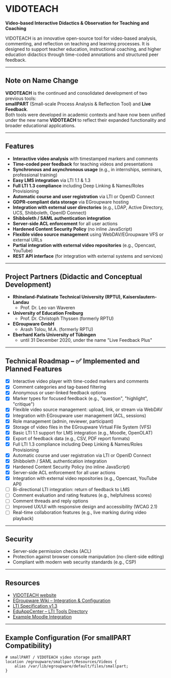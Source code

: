 # VIDOTEACH
**Video-based Interactive Didactics & Observation for Teaching and Coaching**

VIDOTEACH is an innovative open-source tool for video-based analysis, commenting, and reflection on teaching and learning processes. It is designed to support teacher education, instructional coaching, and higher education didactics through time-coded annotations and structured peer feedback.

---

## Note on Name Change

**VIDOTEACH** is the continued and consolidated development of two previous tools:  
**smallPART** (Small-scale Process Analysis & Reflection Tool) and **Live Feedback**.  
Both tools were developed in academic contexts and have now been unified under the new name **VIDOTEACH** to reflect their expanded functionality and broader educational applications.

---

## Features

- **Interactive video analysis** with timestamped markers and comments
- **Time-coded peer feedback** for teaching videos and presentations
- **Synchronous and asynchronous usage** (e.g., in internships, seminars, professional training)
- **Easy LMS integration** via LTI 1.1 & 1.3
- **Full LTI 1.3 compliance** including Deep Linking & Names/Roles Provisioning
- **Automatic course and user registration** via LTI or OpenID Connect
- **GDPR-compliant data storage** via EGroupware hosting
- **Integration with external user directories** (e.g., LDAP, Active Directory, UCS, Shibboleth, OpenID Connect)
- **Shibboleth / SAML authentication integration**
- **Server-side ACL enforcement** for all user actions
- **Hardened Content Security Policy** (no inline JavaScript)
- **Flexible video source management** using WebDAV/EGroupware VFS or external URLs
- **Partial integration with external video repositories** (e.g., Opencast, YouTube)
- **REST API interface** (for integration with external systems and services)

---

## Project Partners (Didactic and Conceptual Development)

- **Rhineland-Palatinate Technical University (RPTU), Kaiserslautern-Landau**
    - Prof. Dr. Leo van Waveren
- **University of Education Freiburg**
    - Prof. Dr. Christoph Thyssen (formerly RPTU)
- **EGroupware GmbH**
    - Arash Tolou, M.A. (formerly RPTU)
- **Eberhard Karls University of Tübingen**
    - until 31 December 2020, under the name "Live Feedback Plus"

---

## Technical Roadmap – ✅ Implemented and Planned Features

- [x] Interactive video player with time-coded markers and comments
- [x] Comment categories and tag-based filtering
- [x] Anonymous or user-linked feedback options
- [x] Marker types for focused feedback (e.g., "question", "highlight", "critique")
- [x] Flexible video source management: upload, link, or stream via WebDAV
- [x] Integration with EGroupware user management (ACL, sessions)
- [x] Role management (admin, reviewer, participant)
- [x] Storage of video files in the EGroupware Virtual File System (VFS)
- [x] Basic LTI 1.1 support for LMS integration (e.g., Moodle, OpenOLAT)
- [x] Export of feedback data (e.g., CSV, PDF report formats)
- [x] Full LTI 1.3 compliance including Deep Linking & Names/Roles Provisioning
- [x] Automatic course and user registration via LTI or OpenID Connect
- [x] Shibboleth / SAML authentication integration
- [x] Hardened Content Security Policy (no inline JavaScript)
- [x] Server-side ACL enforcement for all user actions
- [x] Integration with external video repositories (e.g., Opencast, YouTube API)
- [ ] Bi-directional LTI integration: return of feedback to LMS
- [ ] Comment evaluation and rating features (e.g., helpfulness scores)
- [ ] Comment threads and reply options
- [ ] Improved UX/UI with responsive design and accessibility (WCAG 2.1)
- [ ] Real-time collaboration features (e.g., live marking during video playback)

---

## Security

- Server-side permission checks (ACL)
- Protection against browser console manipulation (no client-side editing)
- Compliant with modern web security standards (e.g., CSP)

---

## Resources

- [VIDOTEACH website](https://www.vidoteach.de)
- [EGroupware Wiki – Integration & Configuration](https://github.com/EGroupware)
- [LTI Specification v1.3](https://www.imsglobal.org/spec/lti/v1p3)
- [EduAppCenter – LTI Tools Directory](https://www.eduappcenter.com)
- [Example Moodle Integration](https://moodle.org)

---

## Example Configuration (For smallPART Compatibility)

```nginx
# smallPART / VIDOTEACH video storage path
location /egroupware/smallpart/Resources/Videos {
    alias /var/lib/egroupware/default/files/smallpart;
}
```
